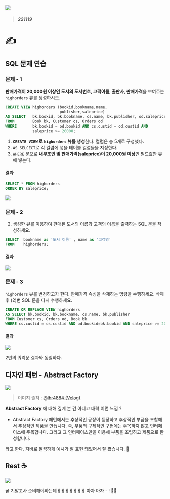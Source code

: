 ![](https://velog.velcdn.com/images/jaepal/post/1d64cf97-5d8e-4c96-b469-492482b4f95a/image.jpg)

> ##### 221119

# ✍

## SQL 문제 연습

### 문제 - 1

**판매가격이 20,000원 이상인 도서의 도서번호, 고객이름, 출판사, 판매가격**을 보여주는 `highorders` 뷰를 생성하시오.


```sql
CREATE VIEW highorders (bookid,bookname,name,
						publisher,saleprice)
AS SELECT	bk.bookid, bk.bookname, cs.name, bk.publisher, od.saleprice
FROM		Book bk, Customer cs, Orders od
WHERE		bk.bookid = od.bookid AND cs.custid = od.custid AND 
			saleprice >= 20000;
```
1. **`CREATE VIEW` 로 `highorders` 뷰를 생성**한다. 컬럼은 총 5개로 구성했다.
2. `AS SELCECT`로 각 컬럼에 넣을 테이블 컬럼들을 지정한다.
3. `WHERE` 문으로 **내부조인 및 판매가격(saleprice)이 20,000원 이상**인 필드값만 뷰에 넣는다.

#### 결과

```sql
SELECT * FROM highorders
ORDER BY saleprice;
```
![](https://velog.velcdn.com/images/jaepal/post/98384e68-51a2-4aff-b570-79ac960cff91/image.PNG)

### 문제 - 2

2. 생성한 뷰를 이용하여 판매된 도서의 이름과 고객의 이름을 출력하는 SQL 문을 작성하세요.

```sql
SELECT	bookname as '도서 이름' , name as '고객명'
FROM 	highorders;
```

#### 결과

![](https://velog.velcdn.com/images/jaepal/post/b4922bef-c991-4211-8a83-313b38329204/image.PNG)

### 문제 - 3

`highorders` 뷰를 변경하고자 한다. 판매가격 속성을 삭제하는 명령을 수행하세요. 
삭제 후 (2)번 SQL 문을 다시 수행하세요.

```sql
CREATE OR REPLACE VIEW highorders
AS SELECT bk.bookid, bk.bookname, cs.name, bk.publisher
FROM Customer cs, Orders od, Book bk
WHERE cs.custid = os.custid AND od.bookid=bk.bookid AND saleprice >= 20000;
```

#### 결과

![](https://velog.velcdn.com/images/jaepal/post/f2a02477-e09b-4337-8f4c-db6e6cbb7f6f/image.PNG)

2번의 쿼리문 결과와 동일하다.

## 디자인 패턴 - Abstract Factory

![](https://velog.velcdn.com/images/jaepal/post/a6907bc0-a620-4272-820b-b1a83eb7f6c8/image.jpeg)

> 이미지 출처 : <a href="https://velog.io/@lhr4884/%EB%94%94%EC%9E%90%EC%9D%B8-%ED%8C%A8%ED%84%B4-Abstract-Factory-%ED%8C%A8%ED%84%B4">@lhr4884 (Velog)</a>

**Abstract Factory** 에 대해 깊게 본 건 아니고 대략 이런 느낌 ?

+ Abstract Factory 패턴에서는 추상적인 공장이 등장하고 추상적인 부품을 조합해서 추상적인 제품을 만듭니다. 즉, 부품의 구체적인 구현에는 주목하지 않고 인터페이스에 주목합니다. 그리고 그 인터페이스만을 이용해 부품을 조립하고 제품으로 완성합니다.

라고 한다. 자바로 깔끔하게 예시가 잘 표현 돼있어서 잘 봤습니다. 👏

## Rest ☕

![](https://velog.velcdn.com/images/jaepal/post/24c39745-1815-440d-b239-313dd61c2566/image.jpg)

곧 기말고사 준비해야하는데ㅐㅔㅔㅔㅔㅔㅔ
아자 아자 - ! 🏃‍♂️
